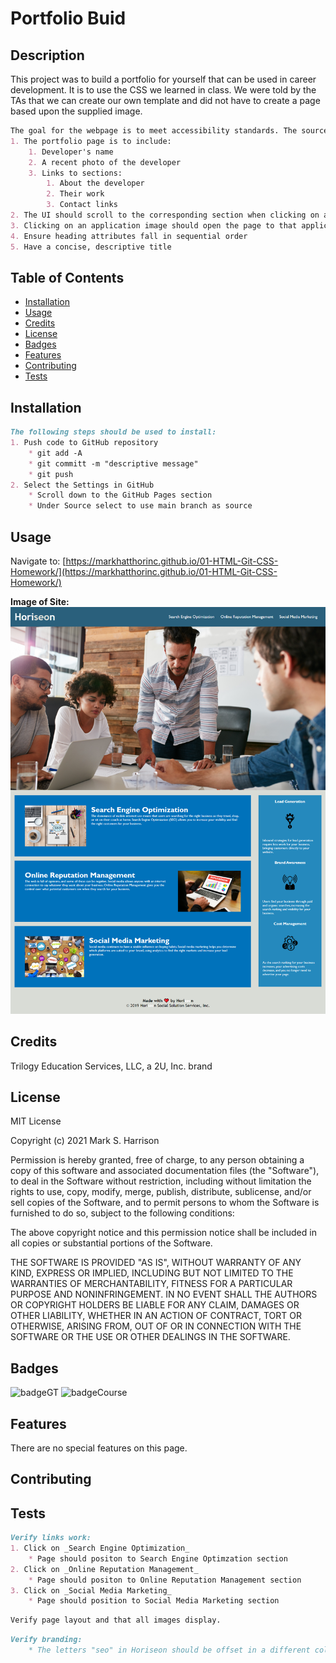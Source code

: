 # Portfolio Buid

## Description

This project was to build a portfolio for yourself that can be used in career development. It is to use the CSS we learned in class. We were told by the TAs that we can create our own template and did not have to create a page based upon the supplied image.

```md
The goal for the webpage is to meet accessibility standards. The source code should:
1. The portfolio page is to include:
    1. Developer's name
    2. A recent photo of the developer
    3. Links to sections:
        1. About the developer
        2. Their work
        3. Contact links
2. The UI should scroll to the corresponding section when clicking on a link
3. Clicking on an application image should open the page to that application
4. Ensure heading attributes fall in sequential order
5. Have a concise, descriptive title
```
## Table of Contents

* [Installation](#installation)
* [Usage](#usage)
* [Credits](#credits)
* [License](#license)
* [Badges](#badges)
* [Features](#features)
* [Contributing](#contributing)
* [Tests](#tests)


## Installation

```md
The following steps should be used to install:
1. Push code to GitHub repository
    * git add -A
    * git committ -m "descriptive message"
    * git push
2. Select the Settings in GitHub
    * Scroll down to the GitHub Pages section
    * Under Source select to use main branch as source
```

## Usage 

Navigate to:
[https://markhatthorinc.github.io/01-HTML-Git-CSS-Homework/](https://markhatthorinc.github.io/01-HTML-Git-CSS-Homework/)

**Image of Site:**
![Horiseon Marketing Page](./assets/images/HoriseonSocialSoutionService.png)


## Credits

Trilogy Education Services, LLC, a 2U, Inc. brand


## License

MIT License

Copyright (c) 2021 Mark S. Harrison

Permission is hereby granted, free of charge, to any person obtaining a copy
of this software and associated documentation files (the "Software"), to deal
in the Software without restriction, including without limitation the rights
to use, copy, modify, merge, publish, distribute, sublicense, and/or sell
copies of the Software, and to permit persons to whom the Software is
furnished to do so, subject to the following conditions:

The above copyright notice and this permission notice shall be included in all
copies or substantial portions of the Software.

THE SOFTWARE IS PROVIDED "AS IS", WITHOUT WARRANTY OF ANY KIND, EXPRESS OR
IMPLIED, INCLUDING BUT NOT LIMITED TO THE WARRANTIES OF MERCHANTABILITY,
FITNESS FOR A PARTICULAR PURPOSE AND NONINFRINGEMENT. IN NO EVENT SHALL THE
AUTHORS OR COPYRIGHT HOLDERS BE LIABLE FOR ANY CLAIM, DAMAGES OR OTHER
LIABILITY, WHETHER IN AN ACTION OF CONTRACT, TORT OR OTHERWISE, ARISING FROM,
OUT OF OR IN CONNECTION WITH THE SOFTWARE OR THE USE OR OTHER DEALINGS IN THE
SOFTWARE.

## Badges

![badgeGT](https://img.shields.io/static/v1?label=%3CGT%20Bootcamp%3E&message=01-HTML-Git-CSS&color=blue)
![badgeCourse](https://img.shields.io/static/v1?label=%3CCourse%20Work%3E&message=02-Homework&color=blue)

## Features

There are no special features on this page.

## Contributing


## Tests

```md
Verify links work:
1. Click on _Search Engine Optimization_
    * Page should positon to Search Engine Optimzation section
2. Click on _Online Reputation Management_
    * Page should positon to Online Reputation Management section
3. Click on _Social Media Marketing_
    * Page should position to Social Media Marketing section
```

```md
Verify page layout and that all images display.
```

```md
Verify branding:
    * The letters "seo" in Horiseon should be offset in a different color.
```
